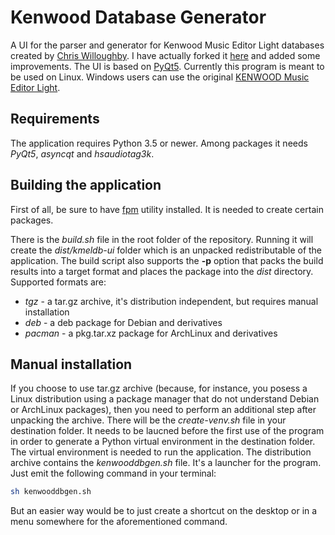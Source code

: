 # Kenwood Database Generator

A UI for the parser and generator for Kenwood Music Editor Light databases created by [Chris Willoughby](https://github.com/chrrrisw). I have actually forked it [here](https://github.com/vsvyatski/kmel_db) and added some improvements. The UI is based on [PyQt5](https://www.riverbankcomputing.com/software/pyqt/intro). Currently this program is meant to be used on Linux. Windows users can use the original [KENWOOD Music Editor Light](https://www2.jvckenwood.com/cs/ce/music_editor_light/english/index.html).

## Requirements

The application requires Python 3.5 or newer. Among packages it needs *PyQt5*, *asyncqt* and *hsaudiotag3k*.

## Building the application

First of all, be sure to have [fpm](https://github.com/jordansissel/fpm) utility installed. It is needed to create certain packages.

There is the *build.sh* file in the root folder of the repository. Running it will create the *dist/kmeldb-ui* folder which is an unpacked redistributable of the application. The build script also supports the **-p** option that packs the build results into a target format and places the package into the *dist* directory. Supported formats are:

- *tgz* - a tar.gz archive, it's distribution independent, but requires manual installation
- *deb* - a deb package for Debian and derivatives
- *pacman* - a pkg.tar.xz package for ArchLinux and derivatives

## Manual installation

If you choose to use tar.gz archive (because, for instance, you posess a Linux distribution using a package manager that do not understand Debian or ArchLinux packages), then you need to perform an additional step after unpacking the archive. There will be the *create-venv.sh* file in your destination folder. It needs to be laucned before the first use of the program in order to generate a Python virtual environment in the destination folder. The virtual environment is needed to run the application. The distribution archive contains the *kenwooddbgen.sh* file. It's a launcher for the program. Just emit the following command in your terminal:

```bash
sh kenwooddbgen.sh
```

But an easier way would be to just create a shortcut on the desktop or in a menu somewhere for the aforementioned command.
